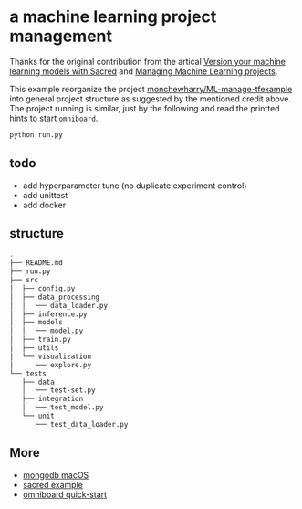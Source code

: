 # a machine learning project management

Thanks for the original contribution from the artical [Version your machine learning models with Sacred](https://www.hhllcks.de/blog/2018/5/4/version-your-machine-learning-models-with-sacred) and [Managing Machine Learning projects](https://towardsdatascience.com/managing-machine-learning-projects-226a37fc4bfa).

This example reorganize the project [monchewharry/ML-manage-tfexample](https://github.com/monchewharry/ML-manage-tfexample) into general project structure as suggested by the mentioned credit above. The project running is similar, just by the following and read the printted hints to start `omniboard`.

```bash
python run.py
```
## todo

- add hyperparameter tune (no duplicate experiment control)
- add unittest
- add docker

## structure

```bash
.
├── README.md
├── run.py
├── src
│  ├── config.py
│  ├── data_processing
│  │  └── data_loader.py
│  ├── inference.py
│  ├── models
│  │  └── model.py
│  ├── train.py
│  ├── utils
│  └── visualization
│     └── explore.py
└── tests
   ├── data
   │  └── test-set.py
   ├── integration
   │  └── test_model.py
   └── unit
      └── test_data_loader.py

```
## More

- [mongodb macOS](https://www.mongodb.com/docs/manual/tutorial/install-mongodb-on-os-x/)
- [sacred example](https://sacred.readthedocs.io/en/stable/examples.html)
- [omniboard quick-start](https://vivekratnavel.github.io/omniboard/#/quick-start)

